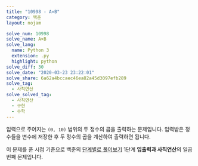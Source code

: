 ```yaml
---
title: "10998 - A×B"
category: 백준
layout: nojam

solve_num: 10998
solve_name: A×B
solve_lang:
  name: Python 3
  extension: .py
  highlight: python
solve_diff: 30
solve_date: "2020-03-23 23:22:01"
solve_share: 6a62a4bccaec46ea82a45d3097efb289
solve_tag:
  - 사칙연산
solve_solved_tag:
  - 사칙연산
  - 구현
  - 수학
---
```


입력으로 주어지는 `(0, 10)` 범위의 두 정수의 곱을 출력하는 문제입니다. 입력받은 정수들을 변수에 저장한 후 두 정수의 곱을 계산하여 출력하면 됩니다.

이 문제를 푼 시점 기준으로 백준의 [단계별로 풀어보기](http://noj.am/p/s) 1단계 **입출력과 사칙연산**의 일곱 번째 문제입니다.
